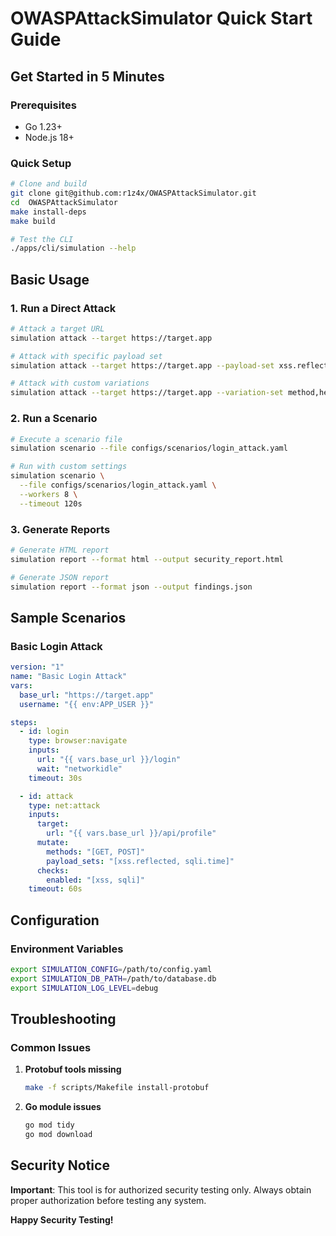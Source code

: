 # OWASPAttackSimulator Quick Start Guide

## Get Started in 5 Minutes

### Prerequisites
- Go 1.23+
- Node.js 18+

### Quick Setup

```bash
# Clone and build
git clone git@github.com:r1z4x/OWASPAttackSimulator.git
cd  OWASPAttackSimulator
make install-deps
make build

# Test the CLI
./apps/cli/simulation --help
```

## Basic Usage

### 1. Run a Direct Attack

```bash
# Attack a target URL
simulation attack --target https://target.app

# Attack with specific payload set
simulation attack --target https://target.app --payload-set xss.reflected

# Attack with custom variations
simulation attack --target https://target.app --variation-set method,header
```

### 2. Run a Scenario

```bash
# Execute a scenario file
simulation scenario --file configs/scenarios/login_attack.yaml

# Run with custom settings
simulation scenario \
  --file configs/scenarios/login_attack.yaml \
  --workers 8 \
  --timeout 120s
```

### 3. Generate Reports

```bash
# Generate HTML report
simulation report --format html --output security_report.html

# Generate JSON report
simulation report --format json --output findings.json
```

## Sample Scenarios

### Basic Login Attack

```yaml
version: "1"
name: "Basic Login Attack"
vars:
  base_url: "https://target.app"
  username: "{{ env:APP_USER }}"

steps:
  - id: login
    type: browser:navigate
    inputs:
      url: "{{ vars.base_url }}/login"
      wait: "networkidle"
    timeout: 30s

  - id: attack
    type: net:attack
    inputs:
      target:
        url: "{{ vars.base_url }}/api/profile"
      mutate:
        methods: "[GET, POST]"
        payload_sets: "[xss.reflected, sqli.time]"
      checks:
        enabled: "[xss, sqli]"
    timeout: 60s
```

## Configuration

### Environment Variables

```bash
export SIMULATION_CONFIG=/path/to/config.yaml
export SIMULATION_DB_PATH=/path/to/database.db
export SIMULATION_LOG_LEVEL=debug
```

## Troubleshooting

### Common Issues

1. **Protobuf tools missing**
   ```bash
   make -f scripts/Makefile install-protobuf
   ```

2. **Go module issues**
   ```bash
   go mod tidy
   go mod download
   ```

## Security Notice

**Important**: This tool is for authorized security testing only. Always obtain proper authorization before testing any system.

**Happy Security Testing!**
